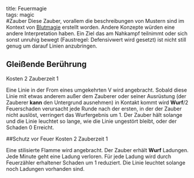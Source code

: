 title: Feuermagie  
tags: magic  
#Zauber
Diese Zauber, vorallem die beschreibungen von Mustern sind im Kontext von [Blutmagie](bloodmagic) erstellt worden. Andere Konzepte würden eine andere Interpretation haben.
Ein Ziel das am Nahkampf teilnimmt oder sich sonst unruhig bewegt (Faustregel: Defensivwert wird gesetzt) ist nicht still genug um darauf Linien anzubringen.

## Gleißende Berührung
Kosten 2
Zauberzeit 1

Eine Linie in der From eines umgekehrten V wird angebracht. Sobald diese Linie mit etwas anderem außer dem Zauberer oder seiner Ausrüstung (der Zauberer **kann** den Untergrund ausnehmen) in Kontakt kommt wird **Wurf**/2 Feuerschaden verursacht jede Runde nach der ersten, in der der Zauber nicht auslöst, verringert das Wurfergebnis um 1. Der Zauber hält solange und die Linie leuchtet so lange, wie die Linie ungestört bleibt, oder der Schaden 0 Erreicht.

##Schutz vor Feuer
Kosten 2
Zauberzeit 1

Eine stilisierte Flamme wird angebracht. Der Zauber erhält **Wurf** Ladungen. Jede Minute geht eine Ladung verloren. Für jede Ladung wird durch Feuerzähler erhaltener Schaden um 1 reduziert. Die Linie leuchtet solange noch Ladungen vorhanden sind.
